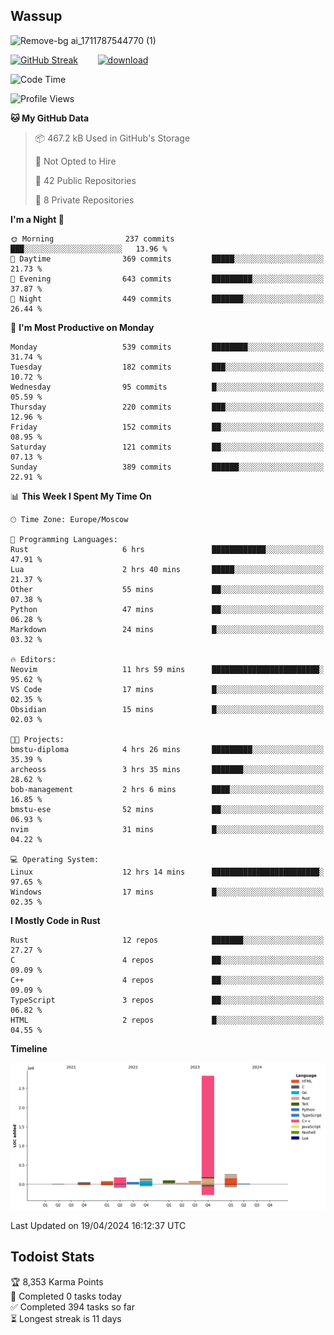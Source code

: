 ## Wassup

![Remove-bg ai_1711787544770 (1)](https://github.com/archeoss/archeoss/assets/68448737/e31def6e-524e-4c2b-930d-f672afbf4b77)

<!--
-->

[![GitHub Streak](http://github-readme-streak-stats.herokuapp.com?user=archeoss&theme=shades-of-purple&hide_border=true&date_format=j%20M%5B%20Y%5D)](https://git.io/streak-stats)&nbsp;&nbsp;&nbsp;&nbsp;&nbsp;&nbsp;&nbsp;&nbsp;[![download](https://user-images.githubusercontent.com/68448737/147796309-d8b65b1d-4dde-40d9-b03a-2b42aaa6cd43.jpeg)
](http://bmstu.ru/)

<!--START_SECTION:waka-->
![Code Time](http://img.shields.io/badge/Code%20Time-2%2C623%20hrs%2013%20mins-blue)

![Profile Views](http://img.shields.io/badge/Profile%20Views-23-blue)

**🐱 My GitHub Data** 

> 📦 467.2 kB Used in GitHub's Storage 
 > 
> 🚫 Not Opted to Hire
 > 
> 📜 42 Public Repositories 
 > 
> 🔑 8 Private Repositories 
 > 
**I'm a Night 🦉** 

```text
🌞 Morning                237 commits         ███░░░░░░░░░░░░░░░░░░░░░░   13.96 % 
🌆 Daytime                369 commits         █████░░░░░░░░░░░░░░░░░░░░   21.73 % 
🌃 Evening                643 commits         █████████░░░░░░░░░░░░░░░░   37.87 % 
🌙 Night                  449 commits         ███████░░░░░░░░░░░░░░░░░░   26.44 % 
```
📅 **I'm Most Productive on Monday** 

```text
Monday                   539 commits         ████████░░░░░░░░░░░░░░░░░   31.74 % 
Tuesday                  182 commits         ███░░░░░░░░░░░░░░░░░░░░░░   10.72 % 
Wednesday                95 commits          █░░░░░░░░░░░░░░░░░░░░░░░░   05.59 % 
Thursday                 220 commits         ███░░░░░░░░░░░░░░░░░░░░░░   12.96 % 
Friday                   152 commits         ██░░░░░░░░░░░░░░░░░░░░░░░   08.95 % 
Saturday                 121 commits         ██░░░░░░░░░░░░░░░░░░░░░░░   07.13 % 
Sunday                   389 commits         ██████░░░░░░░░░░░░░░░░░░░   22.91 % 
```


📊 **This Week I Spent My Time On** 

```text
🕑︎ Time Zone: Europe/Moscow

💬 Programming Languages: 
Rust                     6 hrs               ████████████░░░░░░░░░░░░░   47.91 % 
Lua                      2 hrs 40 mins       █████░░░░░░░░░░░░░░░░░░░░   21.37 % 
Other                    55 mins             ██░░░░░░░░░░░░░░░░░░░░░░░   07.38 % 
Python                   47 mins             ██░░░░░░░░░░░░░░░░░░░░░░░   06.28 % 
Markdown                 24 mins             █░░░░░░░░░░░░░░░░░░░░░░░░   03.32 % 

🔥 Editors: 
Neovim                   11 hrs 59 mins      ████████████████████████░   95.62 % 
VS Code                  17 mins             █░░░░░░░░░░░░░░░░░░░░░░░░   02.35 % 
Obsidian                 15 mins             █░░░░░░░░░░░░░░░░░░░░░░░░   02.03 % 

🐱‍💻 Projects: 
bmstu-diploma            4 hrs 26 mins       █████████░░░░░░░░░░░░░░░░   35.39 % 
archeoss                 3 hrs 35 mins       ███████░░░░░░░░░░░░░░░░░░   28.62 % 
bob-management           2 hrs 6 mins        ████░░░░░░░░░░░░░░░░░░░░░   16.85 % 
bmstu-ese                52 mins             ██░░░░░░░░░░░░░░░░░░░░░░░   06.93 % 
nvim                     31 mins             █░░░░░░░░░░░░░░░░░░░░░░░░   04.22 % 

💻 Operating System: 
Linux                    12 hrs 14 mins      ████████████████████████░   97.65 % 
Windows                  17 mins             █░░░░░░░░░░░░░░░░░░░░░░░░   02.35 % 
```

**I Mostly Code in Rust** 

```text
Rust                     12 repos            ███████░░░░░░░░░░░░░░░░░░   27.27 % 
C                        4 repos             ██░░░░░░░░░░░░░░░░░░░░░░░   09.09 % 
C++                      4 repos             ██░░░░░░░░░░░░░░░░░░░░░░░   09.09 % 
TypeScript               3 repos             ██░░░░░░░░░░░░░░░░░░░░░░░   06.82 % 
HTML                     2 repos             █░░░░░░░░░░░░░░░░░░░░░░░░   04.55 % 
```



**Timeline**

![Lines of Code chart](https://raw.githubusercontent.com/archeoss/archeoss/master/assets/bar_graph.png)


 Last Updated on 19/04/2024 16:12:37 UTC
<!--END_SECTION:waka-->

## Todoist Stats

<!-- TODO-IST:START -->
🏆  8,353 Karma Points           
🌸  Completed 0 tasks today           
✅  Completed 394 tasks so far           
⏳  Longest streak is 11 days
<!-- TODO-IST:END -->
